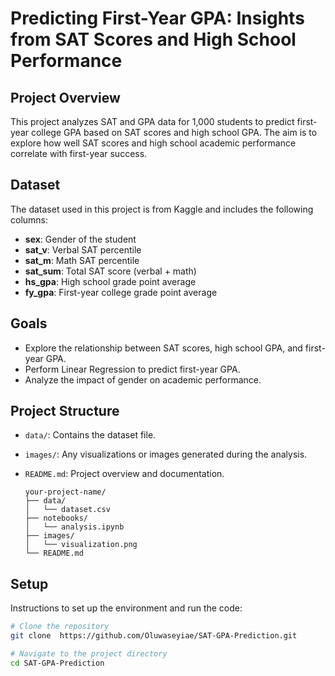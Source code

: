 # Predicting First-Year GPA: Insights from SAT Scores and High School Performance

## Project Overview
This project analyzes SAT and GPA data for 1,000 students to predict first-year college GPA based on SAT scores and high school GPA. The aim is to explore how well SAT scores and high school academic performance correlate with first-year success.

## Dataset
The dataset used in this project is from Kaggle and includes the following columns:
- **sex**: Gender of the student
- **sat_v**: Verbal SAT percentile
- **sat_m**: Math SAT percentile
- **sat_sum**: Total SAT score (verbal + math)
- **hs_gpa**: High school grade point average
- **fy_gpa**: First-year college grade point average

## Goals
- Explore the relationship between SAT scores, high school GPA, and first-year GPA.
- Perform Linear Regression to predict first-year GPA.
- Analyze the impact of gender on academic performance.

## Project Structure
- `data/`: Contains the dataset file.
- `images/`: Any visualizations or images generated during the analysis.
- `README.md`: Project overview and documentation.

  ```
  your-project-name/
  ├── data/
  │   └── dataset.csv
  ├── notebooks/
  │   └── analysis.ipynb
  ├── images/
  │   └── visualization.png
  └── README.md
  ```

## Setup
Instructions to set up the environment and run the code:

```bash
# Clone the repository
git clone  https://github.com/Oluwaseyiae/SAT-GPA-Prediction.git

# Navigate to the project directory
cd SAT-GPA-Prediction
